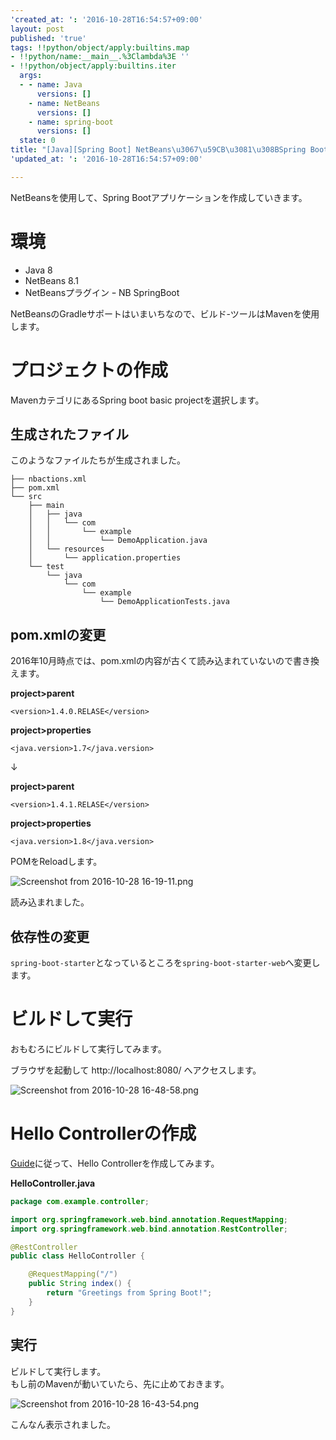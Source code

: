 ```yaml
---
'created_at: ': '2016-10-28T16:54:57+09:00'
layout: post
published: 'true'
tags: !!python/object/apply:builtins.map
- !!python/name:__main__.%3Clambda%3E ''
- !!python/object/apply:builtins.iter
  args:
  - - name: Java
      versions: []
    - name: NetBeans
      versions: []
    - name: spring-boot
      versions: []
  state: 0
title: "[Java][Spring Boot] NetBeans\u3067\u59CB\u3081\u308BSpring Boot"
'updated_at: ': '2016-10-28T16:54:57+09:00'

---
```

NetBeansを使用して、Spring Bootアプリケーションを作成していきます。  
  
# 環境  
  
- Java 8  
- NetBeans 8.1  
- NetBeansプラグイン ｰ NB SpringBoot  
  
NetBeansのGradleサポートはいまいちなので、ビルド-ツールはMavenを使用します。  
  
# プロジェクトの作成  
  
MavenカテゴリにあるSpring boot basic projectを選択します。  
  
## 生成されたファイル  
  
このようなファイルたちが生成されました。  
  
```
├── nbactions.xml
├── pom.xml
└── src
    ├── main
    │   ├── java
    │   │   └── com
    │   │       └── example
    │   │           └── DemoApplication.java
    │   └── resources
    │       └── application.properties
    └── test
        └── java
            └── com
                └── example
                    └── DemoApplicationTests.java

```  
  
## pom.xmlの変更  
  
2016年10月時点では、pom.xmlの内容が古くて読み込まれていないので書き換えます。  
  
**project>parent**  
```xml:project>parent
<version>1.4.0.RELASE</version>
```  
  
**project>properties**  
```xml:project>properties
<java.version>1.7</java.version>
```  
  
↓  
  
**project>parent**  
```xml:project>parent
<version>1.4.1.RELASE</version>
```  
  
**project>properties**  
```xml:project>properties
<java.version>1.8</java.version>
```  
  
POMをReloadします。  
  
![Screenshot from 2016-10-28 16-19-11.png](/assets/images/e8af35e5-c2a3-9030-088a-d81a77294d80.png)  
  
読み込まれました。  
  
## 依存性の変更  
  
`spring-boot-starter`となっているところを`spring-boot-starter-web`へ変更します。  
  
# ビルドして実行  
  
おもむろにビルドして実行してみます。  
  
ブラウザを起動して http://localhost:8080/ へアクセスします。  
  
![Screenshot from 2016-10-28 16-48-58.png](/assets/images/1de7eed4-f929-71a9-5a3c-ed525e51c639.png)  
  
# Hello Controllerの作成  
  
[Guide](https://spring.io/guides/gs/spring-boot/)に従って、Hello Controllerを作成してみます。  
  
**HelloController.java**  
```java:HelloController.java
package com.example.controller;

import org.springframework.web.bind.annotation.RequestMapping;
import org.springframework.web.bind.annotation.RestController;

@RestController
public class HelloController {

    @RequestMapping("/")
    public String index() {
        return "Greetings from Spring Boot!";
    }
}

```  
  
## 実行  
  
ビルドして実行します。  
もし前のMavenが動いていたら、先に止めておきます。  
  
![Screenshot from 2016-10-28 16-43-54.png](/assets/images/609699ee-90c6-603c-5b2d-b7332f01913a.png)  
  
こんなん表示されました。  
  
  
  
